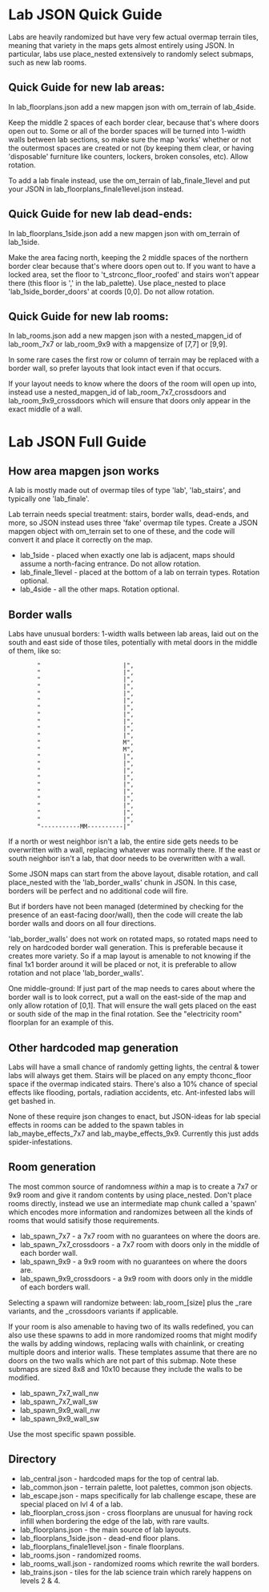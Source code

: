 # Lab JSON Quick Guide

Labs are heavily randomized but have very few actual overmap terrain tiles, meaning that variety in the maps gets almost entirely using JSON.  In particular, labs use place_nested extensively to randomly select submaps, such as new lab rooms.


## Quick Guide for new lab areas:

In lab_floorplans.json add a new mapgen json with om_terrain of lab_4side.

Keep the middle 2 spaces of each border clear, because that's where doors open out to.  Some or all of the border spaces will be turned into 1-width walls between lab sections, so make sure the map 'works' whether or not the outermost spaces are created or not (by keeping them clear, or having 'disposable' furniture like counters, lockers, broken consoles, etc).  Allow rotation.

To add a lab finale instead, use the om_terrain of lab_finale_1level and put your JSON in lab_floorplans_finale1level.json instead.


## Quick Guide for new lab dead-ends:

In lab_floorplans_1side.json add a new mapgen json with om_terrain of lab_1side.

Make the area facing north, keeping the 2 middle spaces of the northern border clear because that's where doors open out to.  If you want to have a locked area, set the floor to 't_strconc_floor_roofed' and stairs won't appear there (this floor is ',' in the lab_palette).  Use place_nested to place 'lab_1side_border_doors' at coords [0,0].  Do not allow rotation.


## Quick Guide for new lab rooms:

In lab_rooms.json add a new mapgen json with a nested_mapgen_id of lab_room_7x7 or lab_room_9x9 with a mapgensize of [7,7] or [9,9].

In some rare cases the first row or column of terrain may be replaced with a border wall, so prefer layouts that look intact even if that occurs.

If your layout needs to know where the doors of the room will open up into, instead use a nested_mapgen_id of lab_room_7x7_crossdoors and lab_room_9x9_crossdoors which will ensure that doors only appear in the exact middle of a wall.


# Lab JSON Full Guide

## How area mapgen json works

A lab is mostly made out of overmap tiles of type 'lab', 'lab_stairs', and typically one 'lab_finale'.

Lab terrain needs special treatment: stairs, border walls, dead-ends, and more, so JSON instead uses three 'fake' overmap tile types.  Create a JSON mapgen object with om_terrain set to one of these, and the code will convert it and place it correctly on the map.

* lab_1side - placed when exactly one lab is adjacent, maps should assume a north-facing entrance.  Do not allow rotation.
* lab_finale_1level - placed at the bottom of a lab on terrain types.  Rotation optional.
* lab_4side - all the other maps.  Rotation optional.


## Border walls

Labs have unusual borders: 1-width walls between lab areas, laid out on the south and east side of those tiles, potentially with metal doors in the middle of them, like so:

```
        "                       |",
        "                       |",
        "                       |",
        "                       |",
        "                       |",
        "                       |",
        "                       |",
        "                       |",
        "                       |",
        "                       |",
        "                       |",
        "                       M",
        "                       M",
        "                       |",
        "                       |",
        "                       |",
        "                       |",
        "                       |",
        "                       |",
        "                       |",
        "                       |",
        "                       |",
        "                       |",
        "-----------MM----------|"
```

If a north or west neighbor isn't a lab, the entire side gets needs to be overwritten with a wall, replacing whatever was normally there.  If the east or south neighbor isn't a lab, that door needs to be overwritten with a wall.

Some JSON maps can start from the above layout, disable rotation, and call place_nested with the 'lab_border_walls' chunk in JSON.  In this case, borders will be perfect and no additional code will fire.

But if borders have not been managed (determined by checking for the presence of an east-facing door/wall), then the code will create the lab border walls and doors on all four directions.

'lab_border_walls' does not work on rotated maps, so rotated maps need to rely on hardcoded border wall generation.  This is preferable because it creates more variety.  So if a map layout is amenable to not knowing if the final 1x1 border around it will be placed or not, it is preferable to allow rotation and not place 'lab_border_walls'.

One middle-ground: If just part of the map needs to cares about where the border wall is to look correct, put a wall on the east-side of the map and only allow rotation of [0,1].  That will ensure the wall gets placed on the east or south side of the map in the final rotation.  See the "electricity room" floorplan for an example of this.


## Other hardcoded map generation

Labs will have a small chance of randomly getting lights, the central & tower labs will always get them.  Stairs will be placed on any empty thconc_floor space if the overmap indicated stairs.  There's also a 10% chance of special effects like flooding, portals, radiation accidents, etc.  Ant-infested labs will get bashed in.

None of these require json changes to enact, but JSON-ideas for lab special effects in rooms can be added to the spawn tables in lab_maybe_effects_7x7 and lab_maybe_effects_9x9.  Currently this just adds spider-infestations.


## Room generation

The most common source of randomness *within* a map is to create a 7x7 or 9x9 room and give it random contents by using place_nested.  Don't place rooms directly, instead we use an intermediate map chunk called a 'spawn' which encodes more information and randomizes between all the kinds of rooms that would satisify those requirements.

* lab_spawn_7x7 - a 7x7 room with no guarantees on where the doors are.
* lab_spawn_7x7_crossdoors - a 7x7 room with doors only in the middle of each border wall.
* lab_spawn_9x9 - a 9x9 room with no guarantees on where the doors are.
* lab_spawn_9x9_crossdoors - a 9x9 room with doors only in the middle of each borders wall.

Selecting a spawn will randomize between: lab_room_[size] plus the _rare variants, and the _crossdoors variants if applicable.

If your room is also amenable to having two of its walls redefined, you can also use these spawns to add in more randomized rooms that might modify the walls by adding windows, replacing walls with chainlink, or creating multiple doors and interior walls.  These templates assume that there are no doors on the two walls which are not part of this submap.  Note these submaps are sized 8x8 and 10x10 because they include the walls to be modified.

* lab_spawn_7x7_wall_nw
* lab_spawn_7x7_wall_sw
* lab_spawn_9x9_wall_nw
* lab_spawn_9x9_wall_sw

Use the most specific spawn possible.


## Directory

* lab_central.json - hardcoded maps for the top of central lab.
* lab_common.json - terrain palette, loot palettes, common json objects.
* lab_escape.json - maps specifically for lab challenge escape, these are special placed on lvl 4 of a lab.
* lab_floorplan_cross.json - cross floorplans are unusual for having rock infill when bordering the edge of the lab, with rare vaults.
* lab_floorplans.json - the main source of lab layouts.
* lab_floorplans_1side.json - dead-end floor plans.
* lab_floorplans_finale1level.json - finale floorplans.
* lab_rooms.json - randomized rooms.
* lab_rooms_wall.json - randomized rooms which rewrite the wall borders.
* lab_trains.json - tiles for the lab science train which rarely happens on levels 2 & 4.
